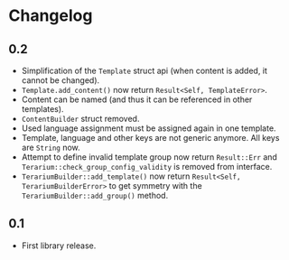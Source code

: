 Changelog
=========

## 0.2

* Simplification of the `Template` struct api (when content is added, it cannot be changed).
* `Template.add_content()` now return `Result<Self, TemplateError>`.
* Content can be named (and thus it can be referenced in other templates).
* `ContentBuilder` struct removed.
* Used language assignment must be assigned again in one template.
* Template, language and other keys are not generic anymore. All keys are `String` now.
* Attempt to define invalid template group now return `Result::Err` and `Terarium::check_group_config_validity` 
is removed from interface.
* `TerariumBuilder::add_template()` now return `Result<Self, TerariumBuilderError>` to get symmetry with
the `TerariumBuilder::add_group()` method.

## 0.1

* First library release.
